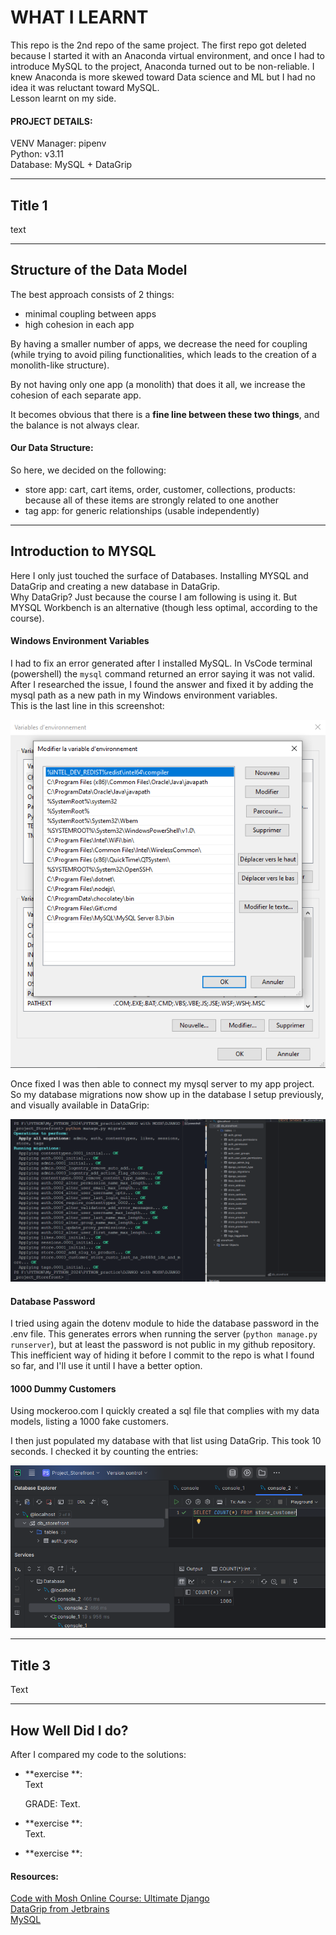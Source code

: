 
# WHAT I LEARNT

This repo is the 2nd repo of the same project. The first repo got deleted because I started it with an Anaconda virtual environment, and once I had to introduce MySQL to the project, Anaconda turned out to be non-reliable. I knew Anaconda is more skewed toward Data science and ML but I had no idea it was reluctant toward MySQL.  
Lesson learnt on my side. 

#### PROJECT DETAILS:  

VENV Manager: pipenv  
Python: v3.11  
Database: MySQL + DataGrip  

---

## Title 1

text

---

## Structure of the Data Model

The best approach consists of 2 things:  
- minimal coupling between apps
- high cohesion in each app  

By having a smaller number of apps, we decrease the need for coupling (while trying to avoid piling functionalities, which leads to the creation of a monolith-like structure).  

By not having only one app (a monolith) that does it all, we increase the cohesion of each separate app.  

It becomes obvious that there is a **fine line between these two things**, and the balance is not always clear. 

#### Our Data Structure:

So here, we decided on the following:
- store app: cart, cart items, order, customer, collections, products:  
  because all of these items are strongly related to one another
- tag app: for generic relationships (usable independently)

---

## Introduction to MYSQL

Here I only just touched the surface of Databases. Installing MYSQL and DataGrip and creating a new database in DataGrip.  
Why DataGrip? Just because the course I am following is using it. But MYSQL Workbench is an alternative (though less optimal, according to the course). 

#### Windows Environment Variables

I had to fix an error generated after I installed MySQL. In VsCode terminal (powershell) the `mysql` command returned an error saying it was not valid.  
After I researched the issue, I found the answer and fixed it by adding the mysql path as a new path in my Windows environment variables.  
This is the last line in this screenshot:

![alt text](image-1.png)

Once fixed I was then able to connect my mysql server to my app project. So my database migrations now show up in the database I setup previously, and visually available in DataGrip:

![alt text](image.png)

#### Database Password

I tried using again the dotenv module to hide the database password in the .env file. This generates errors when running the server (`python manage.py runserver`), but at least the password is not public in my github repository.  
This inefficient way of hiding it before I commit to the repo  is what I found so far, and I'll use it until I have a better option. 

#### 1000 Dummy Customers

Using mockeroo.com I quickly created a sql file that complies with my data models, listing a 1000 fake customers. 

I then just populated my database with that list using DataGrip. This took 10 seconds. I checked it by counting the entries: 

![alt text](image-2.png)

--- 

## Title 3

Text

--- 

## How Well Did I do?

After I compared my code to the solutions: 
- **exercise **:  
  Text 

  GRADE: Text. 

- **exercise **:  
  Text. 

- **exercise **:

#### Resources:
[Code with Mosh Online Course: Ultimate Django](codewithmosh.com/courses/the-ultimate-django-part1-1)  
[DataGrip from Jetbrains](https://www.jetbrains.com/datagrip/download/download-thanks.html?platform=windows)  
[MySQL](https://dev.mysql.com/downloads/windows/)  

